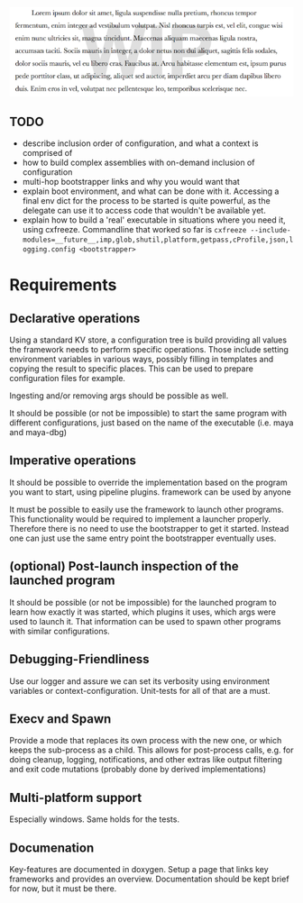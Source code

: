 ![under construction](https://raw.githubusercontent.com/Byron/bcore/master/src/images/wip.png)

## TODO

*   describe inclusion order of configuration, and what a context is comprised of
*   how to build complex assemblies with on-demand inclusion of configuration
*   multi-hop bootstrapper links and why you would want that
*   explain boot environment, and what can be done with it. Accessing a final env dict for the process to be started is quite powerful, as the delegate can use it to access code that wouldn't be available yet.
*   explain how to build a 'real' executable in situations where you need it, using cxfreeze. Commandline that worked so far is `cxfreeze --include-modules=__future__,imp,glob,shutil,platform,getpass,cProfile,json,logging.config <bootstrapper>`

Requirements
============

Declarative operations
----------------------

Using a standard KV store, a configuration tree is build providing all values the framework needs to perform specific operations. Those include setting environment variables in various ways, possibly filling in templates and copying the result to specific places. This can be used to prepare configuration files for example.

Ingesting and/or removing args should be possible as well.

It should be possible (or not be impossible) to start the same program with different configurations, just based on the name of the executable (i.e. maya and maya-dbg)

Imperative operations
----------------------

It should be possible to override the implementation based on the program you want to start, using pipeline plugins. framework can be used by anyone

It must be possible to easily use the framework to launch other programs. This functionality would be required to implement a launcher properly. Therefore there is no need to use the bootstrapper to get it started. Instead one can just use the same entry point the bootstrapper eventually uses.

(optional) Post-launch inspection of the launched program
---------------------------------------------------------

It should be possible (or not be impossible) for the launched program to learn how exactly it was started, which plugins it uses, which args were used to launch it. That information can be used to spawn other programs with similar configurations.

Debugging-Friendliness
----------------------

Use our logger and assure we can set its verbosity using environment variables or context-configuration. Unit-tests for all of that are a must.

Execv and Spawn
---------------
Provide a mode that replaces its own process with the new one, or which keeps the sub-process as a child. This allows for post-process calls, e.g. for doing cleanup, logging, notifications, and other extras like output filtering and exit code mutations (probably done by derived implementations)

Multi-platform support
----------------------
Especially windows. Same holds for the tests.

Documenation
------------

Key-features are documented in doxygen. Setup a page that links key frameworks and provides an overview. Documentation should be kept brief for now, but it must be there.

